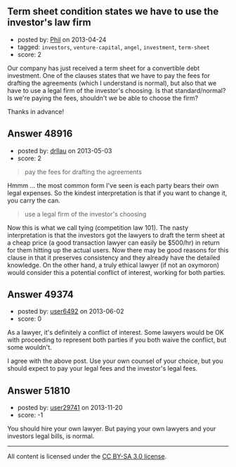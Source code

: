 ## Term sheet condition states we have to use the investor's law firm

- posted by: [Phil](https://stackexchange.com/users/-1/23953-phil) on 2013-04-24
- tagged: `investors`, `venture-capital`, `angel`, `investment`, `term-sheet`
- score: 2

Our company has just received a term sheet for a convertible debt investment. One of the clauses states that we have to pay the fees for drafting the agreements (which I understand is normal), but also that we have to use a legal firm of the investor's choosing. Is that standard/normal? Is we're paying the fees, shouldn't we be able to choose the firm?

Thanks in advance!


## Answer 48916

- posted by: [drllau](https://stackexchange.com/users/-1/26055-drllau) on 2013-05-03
- score: 2

>  pay the fees for drafting the agreements

Hmmm ... the most common form I've seen is each party bears their own legal expenses. So the kindest interpretation is that if you want to change it, you carry the can.

> use a legal firm of the investor's choosing

Now this is what we call tying (competition law 101). The nasty interpretation is that the investors got the lawyers to draft the term sheet at a cheap price (a good transaction lawyer can easily be $500/hr) in return for them hitting up the actual users. Now there may be good reasons for this clause in that it preserves consistency and they already have the detailed knowledge. On the other hand, a truly ethical lawyer (if not an oxymoron) would consider this a potential conflict of interest, working for both parties. 




## Answer 49374

- posted by: [user6492](https://stackexchange.com/users/-1/6492-user6492) on 2013-06-02
- score: 0

As a lawyer, it's definitely a conflict of interest.  Some lawyers would be OK with proceeding to represent both parties if you both waive the conflict, but some wouldn't.

I agree with the above post.  Use your own counsel of your choice, but you should expect to pay your legal fees and the investor's legal fees.


## Answer 51810

- posted by: [user29741](https://stackexchange.com/users/-1/29741-user29741) on 2013-11-20
- score: -1

<p>You should hire your own lawyer. But paying your own lawyers and your investors legal bills, is normal.</p>




---

All content is licensed under the [CC BY-SA 3.0 license](https://creativecommons.org/licenses/by-sa/3.0/).
